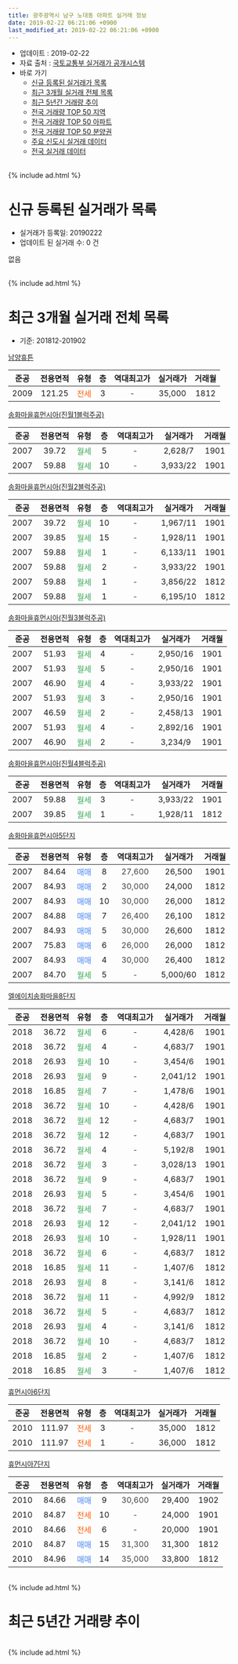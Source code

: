 ```yaml
---
title: 광주광역시 남구 노대동 아파트 실거래 정보
date: 2019-02-22 06:21:06 +0900
last_modified_at: 2019-02-22 06:21:06 +0900
---
```


* 업데이트 : 2019-02-22
* 자료 출처 : [국토교통부 실거래가 공개시스템](http://rt.molit.go.kr)
* 바로 가기
    * [신규 등록된 실거래가 목록](#신규-등록된-실거래가-목록)
    * [최근 3개월 실거래 전체 목록](#최근-3개월-실거래-전체-목록)
    * [최근 5년간 거래량 추이](#최근-5년간-거래량-추이)
    * [전국 거래량 TOP 50 지역](https://inasie.github.io/apt-trade-info/최근-3개월-전국에서-가장-거래가-많이-발생한-지역)
    * [전국 거래량 TOP 50 아파트](https://inasie.github.io/apt-trade-info/최근-3개월-전국에서-가장-거래가-많이-발생한-아파트)
    * [전국 거래량 TOP 50 분양권](https://inasie.github.io/apt-trade-info/최근-3개월-전국에서-가장-거래가-많이-발생한-분양권)
    * [주요 신도시 실거래 데이터](https://inasie.github.io/apt-trade-info/주요-신도시)
    * [전국 실거래 데이터](https://inasie.github.io/apt-trade-info/전국)
<br>
{% include ad.html %}
<br>

# 신규 등록된 실거래가 목록
* 실거래가 등록일: 20190222
* 업데이트 된 실거래 수: 0 건

없음

<br>
{% include ad.html %}
<br>

# 최근 3개월 실거래 전체 목록
* 기준: 201812-201902


[남양휴튼](https://search.naver.com/search.naver?query=%EA%B4%91%EC%A3%BC%EA%B4%91%EC%97%AD%EC%8B%9C+%EB%82%A8%EA%B5%AC+%EB%85%B8%EB%8C%80%EB%8F%99+%EB%82%A8%EC%96%91%ED%9C%B4%ED%8A%BC)

|준공|전용면적|유형|층|역대최고가|실거래가|거래월|
|:---:|:---:|:---:|:---:|:---:|:---:|:---:|
|2009|121.25|<span style="color:#ff5a00">전세</span>|3|<span style="color:#444444">-</span>|35,000|1812|

[송화마을휴먼시아(진월1블럭주공)](https://search.naver.com/search.naver?query=%EA%B4%91%EC%A3%BC%EA%B4%91%EC%97%AD%EC%8B%9C+%EB%82%A8%EA%B5%AC+%EB%85%B8%EB%8C%80%EB%8F%99+%EC%86%A1%ED%99%94%EB%A7%88%EC%9D%84%ED%9C%B4%EB%A8%BC%EC%8B%9C%EC%95%84%28%EC%A7%84%EC%9B%941%EB%B8%94%EB%9F%AD%EC%A3%BC%EA%B3%B5%29)

|준공|전용면적|유형|층|역대최고가|실거래가|거래월|
|:---:|:---:|:---:|:---:|:---:|:---:|:---:|
|2007|39.72|<span style="color:#34a853">월세</span>|5|<span style="color:#444444">-</span>|2,628/7|1901|
|2007|59.88|<span style="color:#34a853">월세</span>|10|<span style="color:#444444">-</span>|3,933/22|1901|

[송화마을휴먼시아(진월2블럭주공)](https://search.naver.com/search.naver?query=%EA%B4%91%EC%A3%BC%EA%B4%91%EC%97%AD%EC%8B%9C+%EB%82%A8%EA%B5%AC+%EB%85%B8%EB%8C%80%EB%8F%99+%EC%86%A1%ED%99%94%EB%A7%88%EC%9D%84%ED%9C%B4%EB%A8%BC%EC%8B%9C%EC%95%84%28%EC%A7%84%EC%9B%942%EB%B8%94%EB%9F%AD%EC%A3%BC%EA%B3%B5%29)

|준공|전용면적|유형|층|역대최고가|실거래가|거래월|
|:---:|:---:|:---:|:---:|:---:|:---:|:---:|
|2007|39.72|<span style="color:#34a853">월세</span>|10|<span style="color:#444444">-</span>|1,967/11|1901|
|2007|39.85|<span style="color:#34a853">월세</span>|15|<span style="color:#444444">-</span>|1,928/11|1901|
|2007|59.88|<span style="color:#34a853">월세</span>|1|<span style="color:#444444">-</span>|6,133/11|1901|
|2007|59.88|<span style="color:#34a853">월세</span>|2|<span style="color:#444444">-</span>|3,933/22|1901|
|2007|59.88|<span style="color:#34a853">월세</span>|1|<span style="color:#444444">-</span>|3,856/22|1812|
|2007|59.88|<span style="color:#34a853">월세</span>|1|<span style="color:#444444">-</span>|6,195/10|1812|

[송화마을휴먼시아(진월3블럭주공)](https://search.naver.com/search.naver?query=%EA%B4%91%EC%A3%BC%EA%B4%91%EC%97%AD%EC%8B%9C+%EB%82%A8%EA%B5%AC+%EB%85%B8%EB%8C%80%EB%8F%99+%EC%86%A1%ED%99%94%EB%A7%88%EC%9D%84%ED%9C%B4%EB%A8%BC%EC%8B%9C%EC%95%84%28%EC%A7%84%EC%9B%943%EB%B8%94%EB%9F%AD%EC%A3%BC%EA%B3%B5%29)

|준공|전용면적|유형|층|역대최고가|실거래가|거래월|
|:---:|:---:|:---:|:---:|:---:|:---:|:---:|
|2007|51.93|<span style="color:#34a853">월세</span>|4|<span style="color:#444444">-</span>|2,950/16|1901|
|2007|51.93|<span style="color:#34a853">월세</span>|5|<span style="color:#444444">-</span>|2,950/16|1901|
|2007|46.90|<span style="color:#34a853">월세</span>|4|<span style="color:#444444">-</span>|3,933/22|1901|
|2007|51.93|<span style="color:#34a853">월세</span>|3|<span style="color:#444444">-</span>|2,950/16|1901|
|2007|46.59|<span style="color:#34a853">월세</span>|2|<span style="color:#444444">-</span>|2,458/13|1901|
|2007|51.93|<span style="color:#34a853">월세</span>|4|<span style="color:#444444">-</span>|2,892/16|1901|
|2007|46.90|<span style="color:#34a853">월세</span>|2|<span style="color:#444444">-</span>|3,234/9|1901|

[송화마을휴먼시아(진월4블럭주공)](https://search.naver.com/search.naver?query=%EA%B4%91%EC%A3%BC%EA%B4%91%EC%97%AD%EC%8B%9C+%EB%82%A8%EA%B5%AC+%EB%85%B8%EB%8C%80%EB%8F%99+%EC%86%A1%ED%99%94%EB%A7%88%EC%9D%84%ED%9C%B4%EB%A8%BC%EC%8B%9C%EC%95%84%28%EC%A7%84%EC%9B%944%EB%B8%94%EB%9F%AD%EC%A3%BC%EA%B3%B5%29)

|준공|전용면적|유형|층|역대최고가|실거래가|거래월|
|:---:|:---:|:---:|:---:|:---:|:---:|:---:|
|2007|59.88|<span style="color:#34a853">월세</span>|3|<span style="color:#444444">-</span>|3,933/22|1901|
|2007|39.85|<span style="color:#34a853">월세</span>|1|<span style="color:#444444">-</span>|1,928/11|1812|

[송화마을휴먼시아5단지](https://search.naver.com/search.naver?query=%EA%B4%91%EC%A3%BC%EA%B4%91%EC%97%AD%EC%8B%9C+%EB%82%A8%EA%B5%AC+%EB%85%B8%EB%8C%80%EB%8F%99+%EC%86%A1%ED%99%94%EB%A7%88%EC%9D%84%ED%9C%B4%EB%A8%BC%EC%8B%9C%EC%95%845%EB%8B%A8%EC%A7%80)

|준공|전용면적|유형|층|역대최고가|실거래가|거래월|
|:---:|:---:|:---:|:---:|:---:|:---:|:---:|
|2007|84.64|<span style="color:#4285f3">매매</span>|8|<span style="color:#444444">27,600</span>|26,500|1901|
|2007|84.93|<span style="color:#4285f3">매매</span>|2|<span style="color:#444444">30,000</span>|24,000|1812|
|2007|84.93|<span style="color:#4285f3">매매</span>|10|<span style="color:#444444">30,000</span>|26,000|1812|
|2007|84.88|<span style="color:#4285f3">매매</span>|7|<span style="color:#444444">26,400</span>|26,100|1812|
|2007|84.93|<span style="color:#4285f3">매매</span>|5|<span style="color:#444444">30,000</span>|26,600|1812|
|2007|75.83|<span style="color:#4285f3">매매</span>|6|<span style="color:#444444">26,000</span>|26,000|1812|
|2007|84.93|<span style="color:#4285f3">매매</span>|4|<span style="color:#444444">30,000</span>|26,400|1812|
|2007|84.70|<span style="color:#34a853">월세</span>|5|<span style="color:#444444">-</span>|5,000/60|1812|

[엘에이치송화마을8단지](https://search.naver.com/search.naver?query=%EA%B4%91%EC%A3%BC%EA%B4%91%EC%97%AD%EC%8B%9C+%EB%82%A8%EA%B5%AC+%EB%85%B8%EB%8C%80%EB%8F%99+%EC%97%98%EC%97%90%EC%9D%B4%EC%B9%98%EC%86%A1%ED%99%94%EB%A7%88%EC%9D%848%EB%8B%A8%EC%A7%80)

|준공|전용면적|유형|층|역대최고가|실거래가|거래월|
|:---:|:---:|:---:|:---:|:---:|:---:|:---:|
|2018|36.72|<span style="color:#34a853">월세</span>|6|<span style="color:#444444">-</span>|4,428/6|1901|
|2018|36.72|<span style="color:#34a853">월세</span>|4|<span style="color:#444444">-</span>|4,683/7|1901|
|2018|26.93|<span style="color:#34a853">월세</span>|10|<span style="color:#444444">-</span>|3,454/6|1901|
|2018|26.93|<span style="color:#34a853">월세</span>|9|<span style="color:#444444">-</span>|2,041/12|1901|
|2018|16.85|<span style="color:#34a853">월세</span>|7|<span style="color:#444444">-</span>|1,478/6|1901|
|2018|36.72|<span style="color:#34a853">월세</span>|10|<span style="color:#444444">-</span>|4,428/6|1901|
|2018|36.72|<span style="color:#34a853">월세</span>|12|<span style="color:#444444">-</span>|4,683/7|1901|
|2018|36.72|<span style="color:#34a853">월세</span>|12|<span style="color:#444444">-</span>|4,683/7|1901|
|2018|36.72|<span style="color:#34a853">월세</span>|4|<span style="color:#444444">-</span>|5,192/8|1901|
|2018|36.72|<span style="color:#34a853">월세</span>|3|<span style="color:#444444">-</span>|3,028/13|1901|
|2018|36.72|<span style="color:#34a853">월세</span>|9|<span style="color:#444444">-</span>|4,683/7|1901|
|2018|26.93|<span style="color:#34a853">월세</span>|5|<span style="color:#444444">-</span>|3,454/6|1901|
|2018|36.72|<span style="color:#34a853">월세</span>|7|<span style="color:#444444">-</span>|4,683/7|1901|
|2018|26.93|<span style="color:#34a853">월세</span>|12|<span style="color:#444444">-</span>|2,041/12|1901|
|2018|26.93|<span style="color:#34a853">월세</span>|10|<span style="color:#444444">-</span>|1,928/11|1901|
|2018|36.72|<span style="color:#34a853">월세</span>|6|<span style="color:#444444">-</span>|4,683/7|1812|
|2018|16.85|<span style="color:#34a853">월세</span>|11|<span style="color:#444444">-</span>|1,407/6|1812|
|2018|26.93|<span style="color:#34a853">월세</span>|8|<span style="color:#444444">-</span>|3,141/6|1812|
|2018|36.72|<span style="color:#34a853">월세</span>|11|<span style="color:#444444">-</span>|4,992/9|1812|
|2018|36.72|<span style="color:#34a853">월세</span>|5|<span style="color:#444444">-</span>|4,683/7|1812|
|2018|26.93|<span style="color:#34a853">월세</span>|4|<span style="color:#444444">-</span>|3,141/6|1812|
|2018|36.72|<span style="color:#34a853">월세</span>|10|<span style="color:#444444">-</span>|4,683/7|1812|
|2018|16.85|<span style="color:#34a853">월세</span>|2|<span style="color:#444444">-</span>|1,407/6|1812|
|2018|16.85|<span style="color:#34a853">월세</span>|3|<span style="color:#444444">-</span>|1,407/6|1812|


<script async src="//pagead2.googlesyndication.com/pagead/js/adsbygoogle.js"></script>
<!-- 기본 -->
<ins class="adsbygoogle"
     style="display:block"
     data-ad-client="ca-pub-2446590836940007"
     data-ad-slot="1659523306"
     data-ad-format="auto"
     data-full-width-responsive="true"></ins>
<script>
(adsbygoogle = window.adsbygoogle || []).push({});
</script>


[휴먼시아6단지](https://search.naver.com/search.naver?query=%EA%B4%91%EC%A3%BC%EA%B4%91%EC%97%AD%EC%8B%9C+%EB%82%A8%EA%B5%AC+%EB%85%B8%EB%8C%80%EB%8F%99+%ED%9C%B4%EB%A8%BC%EC%8B%9C%EC%95%846%EB%8B%A8%EC%A7%80)

|준공|전용면적|유형|층|역대최고가|실거래가|거래월|
|:---:|:---:|:---:|:---:|:---:|:---:|:---:|
|2010|111.97|<span style="color:#ff5a00">전세</span>|3|<span style="color:#444444">-</span>|35,000|1812|
|2010|111.97|<span style="color:#ff5a00">전세</span>|1|<span style="color:#444444">-</span>|36,000|1812|

[휴먼시아7단지](https://search.naver.com/search.naver?query=%EA%B4%91%EC%A3%BC%EA%B4%91%EC%97%AD%EC%8B%9C+%EB%82%A8%EA%B5%AC+%EB%85%B8%EB%8C%80%EB%8F%99+%ED%9C%B4%EB%A8%BC%EC%8B%9C%EC%95%847%EB%8B%A8%EC%A7%80)

|준공|전용면적|유형|층|역대최고가|실거래가|거래월|
|:---:|:---:|:---:|:---:|:---:|:---:|:---:|
|2010|84.66|<span style="color:#4285f3">매매</span>|9|<span style="color:#444444">30,600</span>|29,400|1902|
|2010|84.87|<span style="color:#ff5a00">전세</span>|10|<span style="color:#444444">-</span>|24,000|1901|
|2010|84.66|<span style="color:#ff5a00">전세</span>|6|<span style="color:#444444">-</span>|20,000|1901|
|2010|84.87|<span style="color:#4285f3">매매</span>|15|<span style="color:#444444">31,300</span>|31,300|1812|
|2010|84.96|<span style="color:#4285f3">매매</span>|14|<span style="color:#444444">35,000</span>|33,800|1812|


<br>
{% include ad.html %}
<br>

# 최근 5년간 거래량 추이


<div style="width:100%;">
    <canvas id="deal_progress" height="200"></canvas>
</div>

<script>
new Chart(document.getElementById("deal_progress"), {
    type: 'line',
    data: {
        labels: ['201402','201403','201404','201405','201406','201407','201408','201409','201410','201411','201412','201501','201502','201503','201504','201505','201506','201507','201508','201509','201510','201511','201512','201601','201602','201603','201604','201605','201606','201607','201608','201609','201610','201611','201612','201701','201702','201703','201704','201705','201706','201707','201708','201709','201710','201711','201712','201801','201802','201803','201804','201805','201806','201807','201808','201809','201810','201811','201812','201901','201902'],
        datasets: [{
            label: '매매',
            pointRadius: 1,
            data: [17, 6, 7, 4, 5, 3, 12, 19, 19, 19, 18, 16, 19, 19, 12, 4, 12, 6, 13, 11, 12, 9, 8, 6, 4, 12, 10, 4, 4, 9, 12, 10, 13, 10, 5, 1, 3, 8, 3, 5, 7, 6, 6, 4, 5, 10, 6, 8, 15, 9, 7, 13, 11, 14, 20, 25, 12, 11, 8, 1, 1],
            borderColor: "rgba(255, 201, 14, 1)",
            backgroundColor: "rgba(255, 201, 14, 0.5)",
            fill: false,
            lineTension: 0
        },{
            label: '전월세',
            pointRadius: 1,
            data: [22, 16, 19, 13, 15, 13, 11, 7, 19, 19, 9, 12, 7, 11, 7, 6, 16, 13, 10, 13, 14, 7, 21, 73, 11, 14, 9, 10, 8, 15, 16, 15, 9, 14, 14, 13, 6, 11, 9, 8, 6, 12, 13, 12, 12, 8, 23, 54, 9, 15, 13, 13, 16, 10, 15, 12, 17, 23, 16, 31, 0],
            borderColor: "rgba(0, 141, 185, 1)",
            backgroundColor: "rgba(0, 141, 185, 0.5)",
            fill: false,
            lineTension: 0
        }
        ]
    },
    options: {
        responsive: true,
        title: {
            display: false
        },
        tooltips: {
            mode: 'index',
            intersect: false
        },
        hover: {
            mode: 'nearest',
            intersect: true
        },
        scales: {
            xAxes: [{
                display: true,
                scaleLabel: {
                    display: true,
                    labelString: '년/월'
                }
            }],
            yAxes: [{
                display: true,
                ticks: {
                    suggestedMin: 0,
                },
                scaleLabel: {
                    display: true,
                    labelString: '실거래 수'
                }
            }]
        }
    }
});

</script>


<br>
{% include ad.html %}
<br>

